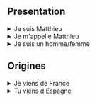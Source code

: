 ## Presentation

<details>
    <summary>Je suis Matthieu</summary>

    Ich bin matthieu

</details>


<details>
    <summary>Je m'appelle Matthieu</summary>

    Ich heiße Matthieu
</details>


<details>
    <summary>Je suis un homme/femme</summary>

    Ich bin ein Mann/eine Frau
</details>

## Origines

<details>
    <summary>Je viens de France</summary>

    Ich komme aus Frankreich
</details>

<details>
    <summary>Tu viens d'Espagne</summary>

    Du kommst aus Spanien
</details>
